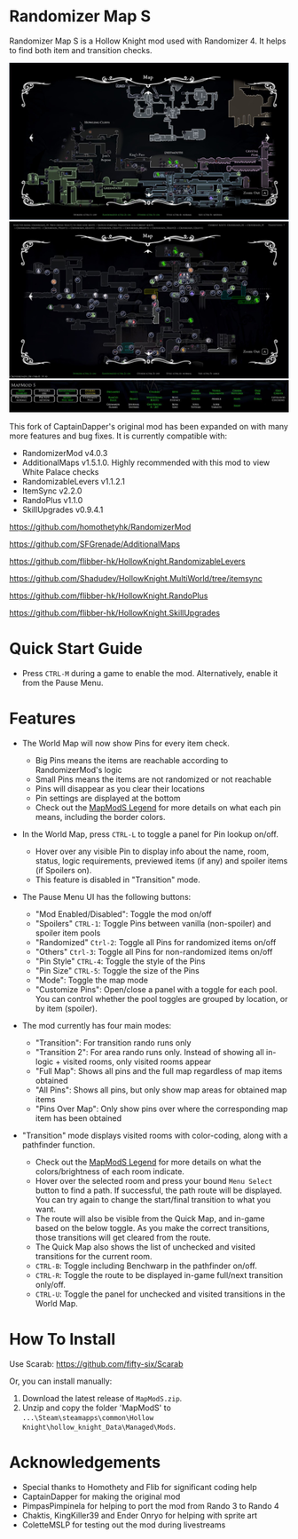 # Randomizer Map S
Randomizer Map S is a Hollow Knight mod used with Randomizer 4. It helps to find both item and transition checks.

![Example Screenshot](./worldmap.jpg)
![Example Screenshot](./transition.jpg)
![Example Screenshot](./pause.jpg)

This fork of CaptainDapper's original mod has been expanded on with many more features and bug fixes. It is currently compatible with:
- RandomizerMod v4.0.3
- AdditionalMaps v1.5.1.0. Highly recommended with this mod to view White Palace checks
- RandomizableLevers v1.1.2.1
- ItemSync v2.2.0
- RandoPlus v1.1.0
- SkillUpgrades v0.9.4.1

https://github.com/homothetyhk/RandomizerMod

https://github.com/SFGrenade/AdditionalMaps

https://github.com/flibber-hk/HollowKnight.RandomizableLevers

https://github.com/Shadudev/HollowKnight.MultiWorld/tree/itemsync

https://github.com/flibber-hk/HollowKnight.RandoPlus

https://github.com/flibber-hk/HollowKnight.SkillUpgrades

# Quick Start Guide
- Press `CTRL-M` during a game to enable the mod. Alternatively, enable it from the Pause Menu.

# Features
- The World Map will now show Pins for every item check.
    - Big Pins means the items are reachable according to RandomizerMod's logic
    - Small Pins means the items are not randomized or not reachable
    - Pins will disappear as you clear their locations
    - Pin settings are displayed at the bottom
    - Check out the [MapModS Legend](./MAPLEGEND.md) for more details on what each pin means, including the border colors.

- In the World Map, press ``CTRL-L`` to toggle a panel for Pin lookup on/off.
    - Hover over any visible Pin to display info about the name, room, status, logic requirements, previewed items (if any) and spoiler items (if Spoilers on).
    - This feature is disabled in "Transition" mode.

- The Pause Menu UI has the following buttons:
    - "Mod Enabled/Disabled": Toggle the mod on/off
    - "Spoilers" `CTRL-1`: Toggle Pins between vanilla (non-spoiler) and spoiler item pools
    - "Randomized" `Ctrl-2`: Toggle all Pins for randomized items on/off
    - "Others" `Ctrl-3`: Toggle all Pins for non-randomized items on/off
    - "Pin Style" `CTRL-4`: Toggle the style of the Pins
    - "Pin Size" `CTRL-5`: Toggle the size of the Pins
    - "Mode": Toggle the map mode
    - "Customize Pins": Open/close a panel with a toggle for each pool. You can control whether the pool toggles are grouped by location, or by item (spoiler).

- The mod currently has four main modes:
   - "Transition": For transition rando runs only
   - "Transition 2": For area rando runs only. Instead of showing all in-logic + visited rooms, only visited rooms appear
   - "Full Map": Shows all pins and the full map regardless of map items obtained
   - "All Pins": Shows all pins, but only show map areas for obtained map items
   - "Pins Over Map": Only show pins over where the corresponding map item has been obtained

- "Transition" mode displays visited rooms with color-coding, along with a pathfinder function.
    - Check out the [MapModS Legend](./MAPLEGEND.md) for more details on what the colors/brightness of each room indicate.
    - Hover over the selected room and press your bound `Menu Select` button to find a path. If successful, the path route will be displayed. You can try again to change the start/final transition to what you want.
    - The route will also be visible from the Quick Map, and in-game based on the below toggle. As you make the correct transitions, those transitions will get cleared from the route.
    - The Quick Map also shows the list of unchecked and visited transitions for the current room.
    - `CTRL-B`: Toggle including Benchwarp in the pathfinder on/off.
    - `CTRL-R`: Toggle the route to be displayed in-game full/next transition only/off.
    - `CTRL-U`: Toggle the panel for unchecked and visited transitions in the World Map. 

# How To Install
Use Scarab: https://github.com/fifty-six/Scarab

Or, you can install manually:
1. Download the latest release of `MapModS.zip`.
2. Unzip and copy the folder 'MapModS' to `...\Steam\steamapps\common\Hollow Knight\hollow_knight_Data\Managed\Mods`.

# Acknowledgements
- Special thanks to Homothety and Flib for significant coding help
- CaptainDapper for making the original mod
- PimpasPimpinela for helping to port the mod from Rando 3 to Rando 4
- Chaktis, KingKiller39 and Ender Onryo for helping with sprite art
- ColetteMSLP for testing out the mod during livestreams
